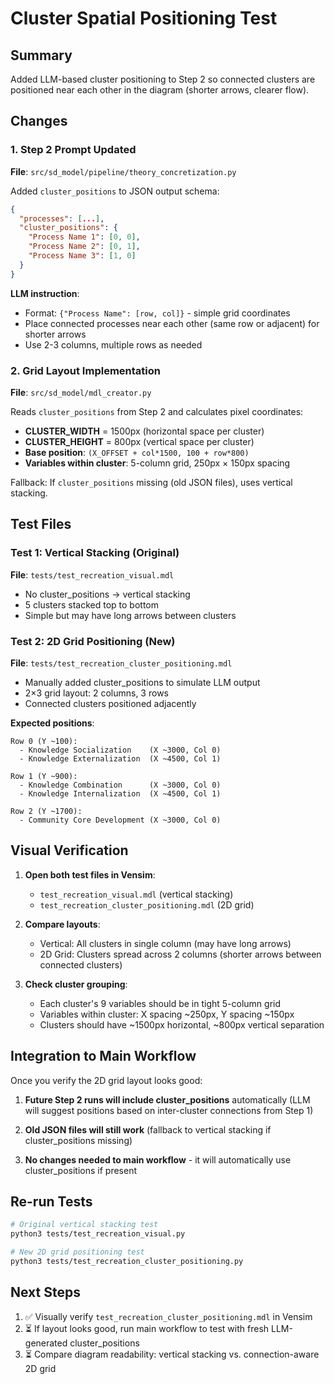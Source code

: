 # Cluster Spatial Positioning Test

## Summary
Added LLM-based cluster positioning to Step 2 so connected clusters are positioned near each other in the diagram (shorter arrows, clearer flow).

## Changes

### 1. Step 2 Prompt Updated
**File**: `src/sd_model/pipeline/theory_concretization.py`

Added `cluster_positions` to JSON output schema:
```json
{
  "processes": [...],
  "cluster_positions": {
    "Process Name 1": [0, 0],
    "Process Name 2": [0, 1],
    "Process Name 3": [1, 0]
  }
}
```

**LLM instruction**:
- Format: `{"Process Name": [row, col]}` - simple grid coordinates
- Place connected processes near each other (same row or adjacent) for shorter arrows
- Use 2-3 columns, multiple rows as needed

### 2. Grid Layout Implementation
**File**: `src/sd_model/mdl_creator.py`

Reads `cluster_positions` from Step 2 and calculates pixel coordinates:
- **CLUSTER_WIDTH** = 1500px (horizontal space per cluster)
- **CLUSTER_HEIGHT** = 800px (vertical space per cluster)
- **Base position**: `(X_OFFSET + col*1500, 100 + row*800)`
- **Variables within cluster**: 5-column grid, 250px × 150px spacing

Fallback: If `cluster_positions` missing (old JSON files), uses vertical stacking.

## Test Files

### Test 1: Vertical Stacking (Original)
**File**: `tests/test_recreation_visual.mdl`
- No cluster_positions → vertical stacking
- 5 clusters stacked top to bottom
- Simple but may have long arrows between clusters

### Test 2: 2D Grid Positioning (New)
**File**: `tests/test_recreation_cluster_positioning.mdl`
- Manually added cluster_positions to simulate LLM output
- 2×3 grid layout: 2 columns, 3 rows
- Connected clusters positioned adjacently

**Expected positions**:
```
Row 0 (Y ~100):
  - Knowledge Socialization    (X ~3000, Col 0)
  - Knowledge Externalization  (X ~4500, Col 1)

Row 1 (Y ~900):
  - Knowledge Combination      (X ~3000, Col 0)
  - Knowledge Internalization  (X ~4500, Col 1)

Row 2 (Y ~1700):
  - Community Core Development (X ~3000, Col 0)
```

## Visual Verification

1. **Open both test files in Vensim**:
   - `test_recreation_visual.mdl` (vertical stacking)
   - `test_recreation_cluster_positioning.mdl` (2D grid)

2. **Compare layouts**:
   - Vertical: All clusters in single column (may have long arrows)
   - 2D Grid: Clusters spread across 2 columns (shorter arrows between connected clusters)

3. **Check cluster grouping**:
   - Each cluster's 9 variables should be in tight 5-column grid
   - Variables within cluster: X spacing ~250px, Y spacing ~150px
   - Clusters should have ~1500px horizontal, ~800px vertical separation

## Integration to Main Workflow

Once you verify the 2D grid layout looks good:

1. **Future Step 2 runs will include cluster_positions** automatically (LLM will suggest positions based on inter-cluster connections from Step 1)

2. **Old JSON files will still work** (fallback to vertical stacking if cluster_positions missing)

3. **No changes needed to main workflow** - it will automatically use cluster_positions if present

## Re-run Tests

```bash
# Original vertical stacking test
python3 tests/test_recreation_visual.py

# New 2D grid positioning test
python3 tests/test_recreation_cluster_positioning.py
```

## Next Steps

1. ✅ Visually verify `test_recreation_cluster_positioning.mdl` in Vensim
2. ⏳ If layout looks good, run main workflow to test with fresh LLM-generated cluster_positions
3. ⏳ Compare diagram readability: vertical stacking vs. connection-aware 2D grid
